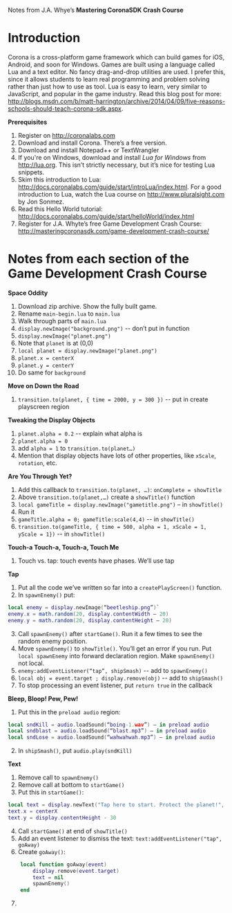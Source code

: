 Notes from J.A. Whye’s **Mastering CoronaSDK Crash Course**

# Introduction #

Corona is a cross-platform game framework which can build games for iOS, Android, and soon for Windows.  Games are built using a language called Lua and a text editor.  No fancy drag-and-drop utilities are used.  I prefer this, since it allows students to learn real programming and problem solving rather than just how to use as tool.  Lua is easy to learn, very similar to JavaScript, and popular in the game industry.  Read this blog post for more: http://blogs.msdn.com/b/matt-harrington/archive/2014/04/09/five-reasons-schools-should-teach-corona-sdk.aspx.

**Prerequisites**
1. Register on http://coronalabs.com
2. Download and install Corona.  There’s a free version.
3. Download and install Notepad++ or TextWrangler
4. If you're on Windows, download and install *Lua for Windows* from http://lua.org.  This isn’t strictly necessary, but it’s nice for testing Lua snippets.
5. Skim this introduction to Lua: http://docs.coronalabs.com/guide/start/introLua/index.html. For a good introduction to Lua, watch the Lua course on http://www.pluralsight.com by Jon Sonmez.
6. Read this Hello World tutorial: http://docs.coronalabs.com/guide/start/helloWorld/index.html
5. Register for J.A. Whyte’s free Game Development Crash Course: http://masteringcoronasdk.com/game-development-crash-course/
 	
# Notes from each section of the Game Development Crash Course #

**Space Oddity**
1. Download zip archive.  Show the fully built game.
2. Rename `main-begin.lua` to `main.lua`
3. Walk through parts of `main.lua`
4. `display.newImage("background.png")` -- don’t put in function
5. `display.newImage("planet.png")`
6. Note that `planet` is at (0,0)
7. `local planet = display.newImage("planet.png")`
8. `planet.x = centerX`
9. `planet.y = centerY`
10. Do same for `background`

**Move on Down the Road**
1. `transition.to(planet, { time = 2000, y = 300 })` -- put in create playscreen region

**Tweaking the Display Objects**
1. `planet.alpha = 0.2` -- explain what alpha is
2. `planet.alpha = 0`
3. add `alpha = 1` to `transition.to(planet…)`
4. Mention that display objects have lots of other properties, like `xScale`, `rotation`, etc.

**Are You Through Yet?**
1. Add this callback to `transition.to(planet, …)`: `onComplete = showTitle`
2. Above `transition.to(planet,…)` create a `showTitle()` function
3. `local gameTitle = display.newImage("gametitle.png")` – in `showTitle()`
4. Run it
5. `gameTitle.alpha = 0; gameTitle:scale(4,4)` -- in `showTitle()`
6. `transition.to(gameTitle, { time = 500, alpha = 1, xScale = 1, yScale = 1})` -- in `showTitle()`

**Touch-a Touch-a, Touch-a, Touch Me**
1. Touch vs. tap: touch events have phases.  We’ll use tap

**Tap**
1. Put all the code we’ve written so far into a `createPlayScreen()` function.
2. In `spawnEnemy()` put:
```lua
local enemy = display.newImage(“beetleship.png”)`
enemy.x = math.random(20, display.contentWidth – 20)
enemy.y = math.random(20, display.contentHeight – 20)
```
3. Call `spawnEnemy()` after `startGame()`.  Run it a few times to see the random enemy position.
4. Move `spawnEnemy()` to `showTitle()`.  You’ll get an error if you run.  Put `local spawnEnemy` into forward declaration region.  Make `spawnEnemy()` not local.
5. `enemy:addEventListener(“tap”, shipSmash)` -- add to `spawnEnemy()`
6. `local obj = event.target ; display.remove(obj)` -- add to `shipSmash()`
7. To stop processing an event listener, put `return true` in the callback

**Bleep, Bloop! Pew, Pew!**
1. Put this in the `preload audio` region:
```lua
local sndKill = audio.loadSound(“boing-1.wav”) – in preload audio
local sndblast = audio.loadSound(“blast.mp3”) – in preload audio
local sndLose = audio.loadSound(“wahwahwah.mp3”) – in preload audio
```
2. In `shipSmash()`, put `audio.play(sndKill)`

**Text**
1. Remove call to `spawnEnemy()`
2. Remove call at bottom to `startGame()`
3. Put this in `startGame()`:
```lua
local text = display.newText("Tap here to start. Protect the planet!", 0, 0, "Helvetica", 24)
text.x = centerX
text.y = display.contentHeight - 30
```
4. Call `startGame()` at end of `showTitle()`
5. Add an event listener to dismiss the text: `text:addEventListener("tap", goAway)`
6. Create `goAway()`:
```lua
	local function goAway(event)
		display.remove(event.target)
		text = nil
		spawnEnemy()
	end
```
7. 